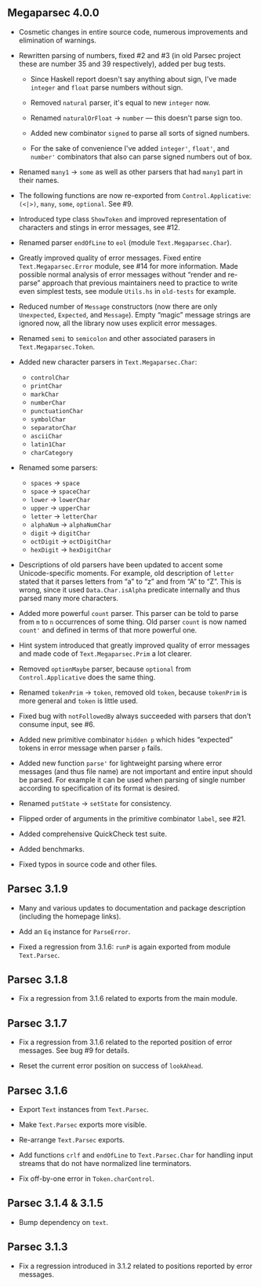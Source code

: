 ## Megaparsec 4.0.0

* Cosmetic changes in entire source code, numerous improvements and
  elimination of warnings.

* Rewritten parsing of numbers, fixed #2 and #3 (in old Parsec project these
  are number 35 and 39 respectively), added per bug tests.

    * Since Haskell report doesn't say anything about sign, I've made
      `integer` and `float` parse numbers without sign.

    * Removed `natural` parser, it's equal to new `integer` now.

    * Renamed `naturalOrFloat` → `number` — this doesn't parse sign too.

    * Added new combinator `signed` to parse all sorts of signed numbers.

    * For the sake of convenience I've added `integer'`, `float'`, and
     `number'` combinators that also can parse signed numbers out of box.

* Renamed `many1` → `some` as well as other parsers that had `many1` part in
  their names.

* The following functions are now re-exported from `Control.Applicative`:
  `(<|>)`, `many`, `some`, `optional`. See #9.

* Introduced type class `ShowToken` and improved representation of
  characters and stings in error messages, see #12.

* Renamed parser `endOfLine` to `eol` (module `Text.Megaparsec.Char`).

* Greatly improved quality of error messages. Fixed entire
  `Text.Megaparsec.Error` module, see #14 for more information. Made
  possible normal analysis of error messages without “render and re-parse”
  approach that previous maintainers need to practice to write even simplest
  tests, see module `Utils.hs` in `old-tests` for example.

* Reduced number of `Message` constructors (now there are only `Unexpected`,
  `Expected`, and `Message`). Empty “magic” message strings are ignored now,
  all the library now uses explicit error messages.

* Renamed `semi` to `semicolon` and other associated parasers in
  `Text.Megaparsec.Token`.

* Added new character parsers in `Text.Megaparsec.Char`:

    * `controlChar`
    * `printChar`
    * `markChar`
    * `numberChar`
    * `punctuationChar`
    * `symbolChar`
    * `separatorChar`
    * `asciiChar`
    * `latin1Char`
    * `charCategory`

* Renamed some parsers:

    * `spaces` → `space`
    * `space` → `spaceChar`
    * `lower` → `lowerChar`
    * `upper` → `upperChar`
    * `letter` → `letterChar`
    * `alphaNum` → `alphaNumChar`
    * `digit` → `digitChar`
    * `octDigit` → `octDigitChar`
    * `hexDigit` → `hexDigitChar`

* Descriptions of old parsers have been updated to accent some
  Unicode-specific moments. For example, old description of `letter` stated
  that it parses letters from “a” to “z” and from “A” to “Z”. This is wrong,
  since it used `Data.Char.isAlpha` predicate internally and thus parsed
  many more characters.

* Added more powerful `count` parser. This parser can be told to parse from
  `m` to `n` occurrences of some thing. Old parser `count` is now named
  `count'` and defined in terms of that more powerful one.

* Hint system introduced that greatly improved quality of error messages
  and made code of `Text.Megaparsec.Prim` a lot clearer.

* Removed `optionMaybe` parser, because `optional` from
  `Control.Applicative` does the same thing.

* Renamed `tokenPrim` → `token`, removed old `token`, because `tokenPrim` is
  more general and `token` is little used.

* Fixed bug with `notFollowedBy` always succeeded with parsers that don't
  consume input, see #6.

* Added new primitive combinator `hidden p` which hides “expected” tokens in
  error message when parser `p` fails.

* Added new function `parse'` for lightweight parsing where error messages
  (and thus file name) are not important and entire input should be
  parsed. For example it can be used when parsing of single number according
  to specification of its format is desired.

* Renamed `putState` → `setState` for consistency.

* Flipped order of arguments in the primitive combinator `label`, see #21.

* Added comprehensive QuickCheck test suite.

* Added benchmarks.

* Fixed typos in source code and other files.

## Parsec 3.1.9

* Many and various updates to documentation and package description
  (including the homepage links).

* Add an `Eq` instance for `ParseError`.

* Fixed a regression from 3.1.6: `runP` is again exported from module
  `Text.Parsec`.

## Parsec 3.1.8

* Fix a regression from 3.1.6 related to exports from the main module.

## Parsec 3.1.7

* Fix a regression from 3.1.6 related to the reported position of error
  messages. See bug #9 for details.

* Reset the current error position on success of `lookAhead`.

## Parsec 3.1.6

* Export `Text` instances from `Text.Parsec`.

* Make `Text.Parsec` exports more visible.

* Re-arrange `Text.Parsec` exports.

* Add functions `crlf` and `endOfLine` to `Text.Parsec.Char` for handling
  input streams that do not have normalized line terminators.

* Fix off-by-one error in `Token.charControl`.

## Parsec 3.1.4 & 3.1.5

* Bump dependency on `text`.

## Parsec 3.1.3

* Fix a regression introduced in 3.1.2 related to positions reported by
  error messages.
